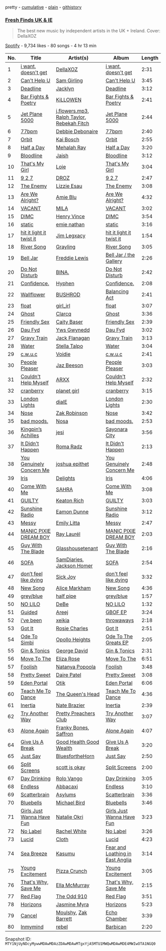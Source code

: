 pretty - [cumulative](/playlists/cumulative/37i9dQZF1DX7AqyNZFu97s.md) - [plain](/playlists/plain/37i9dQZF1DX7AqyNZFu97s) - [githistory](https://github.githistory.xyz/mackorone/spotify-playlist-archive/blob/main/playlists/plain/37i9dQZF1DX7AqyNZFu97s)

### [Fresh Finds UK & IE](https://open.spotify.com/playlist/37i9dQZF1DX7AqyNZFu97s)

> The best new music by independent artists in the UK + Ireland\. Cover: DellaXOZ

[Spotify](https://open.spotify.com/user/spotify) - 9,734 likes - 80 songs - 4 hr 13 min

| No. | Title | Artist(s) | Album | Length |
|---|---|---|---|---|
| 1 | [i want, doesn't get](https://open.spotify.com/track/04W4goRWBFhucHH5XmHMvt) | [DellaXOZ](https://open.spotify.com/artist/5WmkhaLngDDw9tLfZ0Z28e) | [i want, doesn't get](https://open.spotify.com/album/3uN3Syyka3yAaYdfzDPhoi) | 2:31 |
| 2 | [Can't Help U](https://open.spotify.com/track/3LvN1PIpS2BUEVSBvXxQHp) | [Sam Girling](https://open.spotify.com/artist/3zQO5XxE5WRRWqk58vt0dS) | [Can't Help U](https://open.spotify.com/album/6AGOWIKeILE1B7qEDM3yVz) | 3:45 |
| 3 | [Deadline](https://open.spotify.com/track/71ky529sDZjRnGFQNbG2Bx) | [Jacklyn](https://open.spotify.com/artist/4GnL3vqSsGCPpYtrHWWnjv) | [Deadline](https://open.spotify.com/album/2GXy6fA1LluprCqFFiH63k) | 3:12 |
| 4 | [Bar Fights & Poetry](https://open.spotify.com/track/6M365LX1tWcl8FRx7pw7om) | [KiLLOWEN](https://open.spotify.com/artist/1DjYfGxpROAacO07tajyAO) | [Bar Fights & Poetry](https://open.spotify.com/album/6DjTbtIfR1g9vwumNtjyuj) | 2:41 |
| 5 | [Jet Plane 5000](https://open.spotify.com/track/0YOVGM1hQKI3ulmWFxBYSO) | [j.flowers.mp3](https://open.spotify.com/artist/4jwygfSZd43Dd8vemguwH3), [Ralph Taylor](https://open.spotify.com/artist/7lyYVCbqJocjkyoYwWYgwK), [Rebekah Fitch](https://open.spotify.com/artist/3okhrC6DbZJOUhPTiUkwM6) | [Jet Plane 5000](https://open.spotify.com/album/3noTnaZZqXuflfPKDokgfJ) | 2:44 |
| 6 | [77bpm](https://open.spotify.com/track/2kUO8aZdDRU2WWS7vy04o2) | [Debbie Debonaire](https://open.spotify.com/artist/5GjlbUc4GXwle6SF0WrHg6) | [77bpm](https://open.spotify.com/album/0mtRrIZJcV0y8G9YAPM4fi) | 2:40 |
| 7 | [Orbit](https://open.spotify.com/track/3MQlsQMg1fRDvlEOUKlEAo) | [Kai Bosch](https://open.spotify.com/artist/6NvsbUgzHkjZK3ZUEWui41) | [Orbit](https://open.spotify.com/album/0evztuatDIrmS4mQSUCJ6V) | 2:55 |
| 8 | [Half a Day](https://open.spotify.com/track/5hRqaowIbhNlTGtmwLFAAP) | [Mehalah Ray](https://open.spotify.com/artist/2FyrB3pGnBmM38dqsu4qXK) | [Half a Day](https://open.spotify.com/album/3bAY59p2TnhVWrVSc32oZv) | 3:20 |
| 9 | [Bloodline](https://open.spotify.com/track/0Os4EP2gnCtMA9AYiAmSyZ) | [Jaish](https://open.spotify.com/artist/4gA27N5UFxsfcwEoZISYry) | [Bloodline](https://open.spotify.com/album/4jeyvMABoKv55qkpczN80F) | 3:12 |
| 10 | [That's My Girl](https://open.spotify.com/track/5mIcfBmdGpLec0g5AS6RTb) | [Loie](https://open.spotify.com/artist/1IcA6oyWXac8laFWul0ZaJ) | [That's My Girl](https://open.spotify.com/album/3yTw9o8gB8XKALrQUmFX8f) | 3:04 |
| 11 | [9 2 7](https://open.spotify.com/track/3hptcu5DYAym7o3dsNOS0p) | [DROZ](https://open.spotify.com/artist/3hg8GIwLfQ60sx8lAunT3S) | [9 2 7](https://open.spotify.com/album/5fauzdFRDRfRH8kH104VPm) | 2:47 |
| 12 | [The Enemy](https://open.spotify.com/track/051Rl8dDuMUY4JNtkBdX7n) | [Lizzie Esau](https://open.spotify.com/artist/3E2PKHxfpNa2R6N3RIpa8S) | [The Enemy](https://open.spotify.com/album/11ZyrIRcdhp4j1IjaozNDR) | 3:08 |
| 13 | [Are We Alright?](https://open.spotify.com/track/4JS13SYT9abwOfGxoGamaS) | [Amie Blu](https://open.spotify.com/artist/3WWvqxymB3Nypxej8XcQKC) | [Are We Alright?](https://open.spotify.com/album/11RRR8O69UmYThMe7INeDL) | 4:32 |
| 14 | [VACANT](https://open.spotify.com/track/1pahhMyckMMyUeCOiER7KF) | [MILA](https://open.spotify.com/artist/6SB7H3mGVDv9R8HGwVHKjb) | [VACANT](https://open.spotify.com/album/5EMX5yW7DjCE7qpAXQf0wq) | 3:02 |
| 15 | [DIMC](https://open.spotify.com/track/60IWKVtyxaW8R0UojeCOke) | [Henry Vince](https://open.spotify.com/artist/1YUBnlwBiby4gKoGKoPxFb) | [DIMC](https://open.spotify.com/album/0UKZYFbGJLyfGnattCudEA) | 3:54 |
| 16 | [static](https://open.spotify.com/track/7BHLgDr8Hw0sEEvxmv4YZW) | [emie nathan](https://open.spotify.com/artist/6vFlOaLfKZPqqJuJ3YWhAB) | [static](https://open.spotify.com/album/1tAlWTLUen8bKlpvExJMql) | 3:16 |
| 17 | [hit it light it twist it](https://open.spotify.com/track/4MYkI9KHjQmWN0SmSbO1QG) | [Jim Legxacy](https://open.spotify.com/artist/7IrBqZo6diq3hV3GpUhrs2) | [hit it light it twist it](https://open.spotify.com/album/26wYoLV3Yvt0yzOeTRKvKI) | 1:54 |
| 18 | [River Song](https://open.spotify.com/track/3hOX1sq5nYcZgr3Cqpwm7k) | [Grayling](https://open.spotify.com/artist/4FsofiqfJyB7NgqyGfUgGS) | [River Song](https://open.spotify.com/album/3oQaSrHZcoee8nAHICJDbA) | 3:05 |
| 19 | [Bell Jar](https://open.spotify.com/track/3jE1Nj3eugz8gzGtUMpVji) | [Freddie Lewis](https://open.spotify.com/artist/2Y08LH0PaXKiJNNuQQ827y) | [Bell Jar / the Gallery](https://open.spotify.com/album/6t3MykZRBkk3JJD6E9gPb1) | 2:26 |
| 20 | [Do Not Disturb](https://open.spotify.com/track/0lFMVUMnDguO9sVRQt04sP) | [BINA.](https://open.spotify.com/artist/2cOj9uwYqm3PHx1i5n7BkC) | [Do Not Disturb](https://open.spotify.com/album/5mAQjhv51LnG3hhKezjjn1) | 2:42 |
| 21 | [Confidence.](https://open.spotify.com/track/2i6VaacrVkJR4hU0oSbXHc) | [Hyphen](https://open.spotify.com/artist/2Ktr0i8RmKTMlBFuqhMkAi) | [Confidence.](https://open.spotify.com/album/4l43QuR8UEWA667CQqzMX1) | 2:08 |
| 22 | [Wallflower](https://open.spotify.com/track/5nkxIF5VldwP0kCCuVSkjv) | [BUSHROD](https://open.spotify.com/artist/7gban0JAsN3TX4BLGqmYOy) | [Balancing Act](https://open.spotify.com/album/22aIoqnXbqisuB1Bdr4KzD) | 2:41 |
| 23 | [float](https://open.spotify.com/track/0JI3pxnreOq79EK1TlCVfp) | [girl\_irl](https://open.spotify.com/artist/0JVxdYzBWXOjkjt2e5r76D) | [float](https://open.spotify.com/album/3SI0OQOSJBTG3TrUiyzLkA) | 3:07 |
| 24 | [Ghost](https://open.spotify.com/track/52tWAp11AoOYNkIy5D4WRX) | [Clarcq](https://open.spotify.com/artist/1rNXEojTDioDqwEHps11f4) | [Ghost](https://open.spotify.com/album/0KIPlOh1X7u5aUhPvuLooS) | 3:36 |
| 25 | [Friendly Sex](https://open.spotify.com/track/0UIaM3C7aw2ao6ZDatzEir) | [Caity Baser](https://open.spotify.com/artist/7dJCdUO0l0K2WXzrzjYpmC) | [Friendly Sex](https://open.spotify.com/album/3KgVXRJUmbAS28XfHrJOs2) | 2:39 |
| 26 | [Dau Fyd](https://open.spotify.com/track/56iNeWBIKXEZZjuRpKBUQO) | [Yws Gwynedd](https://open.spotify.com/artist/14UpMsA1ZvDMZmFknlTOdO) | [Dau Fyd](https://open.spotify.com/album/1rOVUie4TiFTwTBS6Jljis) | 3:02 |
| 27 | [Gravy Train](https://open.spotify.com/track/5x1I9QhoXG7hT5UNhSj4vm) | [Jack Flanagan](https://open.spotify.com/artist/69X5J3BbZT8hbrf2LDRNV2) | [Gravy Train](https://open.spotify.com/album/4RRZckTP69JcDfCyVc1fCp) | 3:13 |
| 28 | [Water](https://open.spotify.com/track/5VvfM6AlbSVNQuyYTnWO90) | [Stella Talpo](https://open.spotify.com/artist/50CephN65HHaMX5mhL8DYr) | [Water](https://open.spotify.com/album/7sZHYBsCsKQY3nxqgBCgRx) | 3:04 |
| 29 | [c.w.u.c](https://open.spotify.com/track/1zZo5HS1jPKm0yWcrL7gxy) | [Voidie](https://open.spotify.com/artist/2VAMqPJ0y15P6bK36DHLzN) | [c.w.u.c](https://open.spotify.com/album/2NVCPX7H2w1hsbldQttW1C) | 2:41 |
| 30 | [People Pleaser](https://open.spotify.com/track/6YJtTxwPCLbjwVotBcIMR9) | [Jaz Beeson](https://open.spotify.com/artist/4eo3kTmnSGvclJYBrKqVob) | [People Pleaser](https://open.spotify.com/album/0qCbPpiLRWufUGTmGAQgxd) | 3:03 |
| 31 | [Couldn't Help Myself](https://open.spotify.com/track/77zvSNmIShZWtLllpF1hI0) | [ARXX](https://open.spotify.com/artist/1pQ8qfxpuRJKEUFPGrf6Uc) | [Couldn't Help Myself](https://open.spotify.com/album/0GaNbEb7S6JUqeYl0VKcU4) | 2:32 |
| 32 | [cranberry](https://open.spotify.com/track/1yf8X79lrmT37fm90IC0rj) | [planet girl](https://open.spotify.com/artist/40DgzqFfLrkIx2mas3Bpfv) | [cranberry](https://open.spotify.com/album/6VKKuzD4ztiIf5czRTdvgC) | 3:15 |
| 33 | [London Lights](https://open.spotify.com/track/65jktVYsXf2fBDt5qPZJWe) | [dialE](https://open.spotify.com/artist/2MRAnlUDLuUImm4UEZ9nHB) | [London Lights](https://open.spotify.com/album/60ztpziB7pGurK5B231GOo) | 2:30 |
| 34 | [Nose](https://open.spotify.com/track/7IPSlIS6wgzGvgUS6hYgww) | [Zak Robinson](https://open.spotify.com/artist/26LvRLNbfRx5kP4yhnj7S0) | [Nose](https://open.spotify.com/album/3d8ufenzhpfFgAYo6QA8Qo) | 3:42 |
| 35 | [bad moods.](https://open.spotify.com/track/6rKlYvOKTtProzMe9Ke2Tl) | [Nosa](https://open.spotify.com/artist/1kzEYCZOAVa2h07NEcCezO) | [bad moods.](https://open.spotify.com/album/05XcqXQvB63BdoYNaIe8IO) | 2:53 |
| 36 | [Kingpin’s Achilles](https://open.spotify.com/track/6AAdJaI4hINLMIP2G40mhJ) | [jesi](https://open.spotify.com/artist/0yxqFoPntD6G4CStjyjMww) | [Sayonara City](https://open.spotify.com/album/7yYTN3lp9LrJ6uQFUNQGZz) | 3:56 |
| 37 | [It Didn't Happen](https://open.spotify.com/track/7doY10XJezvbzszThXnScf) | [Roma Radz](https://open.spotify.com/artist/0jMSOegqRuQmeHo2EAZtud) | [It Didn't Happen](https://open.spotify.com/album/5MA4mOdnXQSQWQkc5RcwpL) | 2:13 |
| 38 | [You Genuinely Concern Me](https://open.spotify.com/track/0Rly9Je4hee453S0SQ7np2) | [joshua epithet](https://open.spotify.com/artist/1uEUnojYYgIo87OiurJiNP) | [You Genuinely Concern Me](https://open.spotify.com/album/7CB2yHS19OROEo1vyAyci8) | 2:48 |
| 39 | [Iris](https://open.spotify.com/track/2UUJi7gtlWeI72o6VHJrbd) | [Delights](https://open.spotify.com/artist/5QWPjk0d98lRw8sdVkYN0S) | [Iris](https://open.spotify.com/album/5MBcOOm1zGSxZK0ttjx2Bu) | 4:06 |
| 40 | [Come With Me](https://open.spotify.com/track/3RGhvIA1cm7RTnNN8Dz0If) | [SAHRA](https://open.spotify.com/artist/0afdCvcgScPqyciaOKoAR6) | [Come With Me](https://open.spotify.com/album/40VvzUm2ILiAwaXEiNMD6E) | 3:08 |
| 41 | [GUILTY](https://open.spotify.com/track/69uw9OQPqFkzENOVJZIpcq) | [Keaton Rich](https://open.spotify.com/artist/1PfvcA1HoCGADMRzD2VQ6s) | [GUILTY](https://open.spotify.com/album/6HlddHRiHy8xLIol1UrH9m) | 3:03 |
| 42 | [Sunshine Radio](https://open.spotify.com/track/78PMR1DuULDvztjbHjcgFF) | [Eamon Dunne](https://open.spotify.com/artist/6q9a3owRWj7R5suDEtF42k) | [Sunshine Radio](https://open.spotify.com/album/5lWFKb8iWS8WuXgfCVmLLi) | 3:12 |
| 43 | [Messy](https://open.spotify.com/track/1UHn6f9QLU80mUJcni0PBG) | [Emily Litta](https://open.spotify.com/artist/45xWZLrADMtB4FYuYcDykK) | [Messy](https://open.spotify.com/album/6k88B6FYlo3FPidQIiG7hR) | 2:47 |
| 44 | [MANIC PIXIE DREAM BOY](https://open.spotify.com/track/3T99pTSG50ydk5NWrWb8t4) | [Ray Laurél](https://open.spotify.com/artist/7gW3GsnBSoT6q9YQUstlzA) | [MANIC PIXIE DREAM BOY](https://open.spotify.com/album/12RQXbb8aSYoEXkEHEfoVf) | 2:03 |
| 45 | [Guy With The Blade](https://open.spotify.com/track/1ZfzY6YLEysKAH1dX7GaRs) | [Glasshousetenant](https://open.spotify.com/artist/1aIx73pyOucMvvIfja8nM2) | [Guy With The Blade](https://open.spotify.com/album/0yVA6JqdmkRyShxkd09rfe) | 2:16 |
| 46 | [SOFA](https://open.spotify.com/track/2FhswqpB97CDVIaHHfNUhW) | [5amDiaries](https://open.spotify.com/artist/0jzizURp4Zz01l8OmSeZ2g), [Jackson Homer](https://open.spotify.com/artist/0W9bMhPWFmnO2u2ejaVDlC) | [SOFA](https://open.spotify.com/album/6bF5YytXk81TGAomwlxS4u) | 2:54 |
| 47 | [don’t feel like dying](https://open.spotify.com/track/4dupZkVZNOtrF3myHIk6hL) | [Sick Joy](https://open.spotify.com/artist/2KmAhNcPz1C3oz0rS4iMlx) | [don't feel like dying](https://open.spotify.com/album/3wbMdWURUj3NziEJWcWEme) | 3:32 |
| 48 | [New Song](https://open.spotify.com/track/6Q2GRktbOgmybP2059YCON) | [Alice Markham](https://open.spotify.com/artist/0viOQf13dGxRShlPyas36o) | [New Song](https://open.spotify.com/album/1A7PuF5JRWQ7gQwOScTeMY) | 4:36 |
| 49 | [grey/blue](https://open.spotify.com/track/0yY0kxnoWN8eBnaXfDnhY7) | [half pipe](https://open.spotify.com/artist/6Keq2jwJYu2E6TZaWOWm1X) | [grey/blue](https://open.spotify.com/album/1W68lgpDy3Wb5RfTNXdrkk) | 1:57 |
| 50 | [NO LILO](https://open.spotify.com/track/5rS15gmI5J0BLXJdgz2wWl) | [DeBe](https://open.spotify.com/artist/6J201lq97N7KuVw9xhdFpg) | [NO LILO](https://open.spotify.com/album/2fru8fJvZl4Jnh8HbqiOdR) | 1:32 |
| 51 | [Guided](https://open.spotify.com/track/0rjflWuHEVV5W7ZZdDNhrW) | [Areej](https://open.spotify.com/artist/08Dn6q1Vgbc3Vg16tRx2Ef) | [GBOF EP](https://open.spotify.com/album/1Ypxz2UMMhqVbrM48yNCQP) | 3:24 |
| 52 | [i’ve been](https://open.spotify.com/track/1TXfXqlJQ6YXqXku8Uv3O4) | [xeikia](https://open.spotify.com/artist/0xVkriOBIF4Z5Ov3oK8tVv) | [throwaways](https://open.spotify.com/album/4b2lAg2VvRgp0n274pRADD) | 2:18 |
| 53 | [Got It](https://open.spotify.com/track/0OjI5D1P5q8S9W3kX89I6u) | [Rosie Charles](https://open.spotify.com/artist/5AEn8f24zdnUlXDKkCQrAd) | [Got It](https://open.spotify.com/album/1bnjF4qi4E3Ubbylph8aIE) | 2:51 |
| 54 | [Ode To Simbi](https://open.spotify.com/track/40W2xcR4CuH3mVxg4lFw6i) | [Opollo Heights](https://open.spotify.com/artist/2paOyqpgh4P7SaQdy5l1NO) | [Ode To The Greats EP](https://open.spotify.com/album/5PumqhRRekJNw3gwgnAGWK) | 2:05 |
| 55 | [Gin & Tonics](https://open.spotify.com/track/2yyDkQwTDkrf9B6t53dgb6) | [George David](https://open.spotify.com/artist/1NXtGiEomSRw1p2sxpIzft) | [Gin & Tonics](https://open.spotify.com/album/4mwPWJ52L7ZZ06QNoQxrza) | 2:31 |
| 56 | [Move To The](https://open.spotify.com/track/5OrMkiv57J2WIH4QTWuaKJ) | [Eliza Rose](https://open.spotify.com/artist/4XC335ouK6pXyq4QiIb8bP) | [Move To The](https://open.spotify.com/album/3tsLIMNmEgp7PjrEu4YhPO) | 6:51 |
| 57 | [Foolish](https://open.spotify.com/track/3FmHd3XrPO1zIkPq5QvPj5) | [Natanya Popoola](https://open.spotify.com/artist/4QlEFh3gBGqmboPVc7AwUp) | [Foolish](https://open.spotify.com/album/2HRhfhmcfGOTefEgQgXTdH) | 3:48 |
| 58 | [Pretty Sweet](https://open.spotify.com/track/3h5yDs25UKixPRWmxhkmYL) | [Daire Patel](https://open.spotify.com/artist/0qEjllyc5VRbiwOINKPR0G) | [Pretty Sweet](https://open.spotify.com/album/3Bx1eTPQ2CjkD1FGH5hnnj) | 3:08 |
| 59 | [Eden Portal](https://open.spotify.com/track/0ihmZ14TyzjrjO390cP1Oo) | [Otik](https://open.spotify.com/artist/6yvENIf7GmNwYnspB8UCpB) | [Eden Portal](https://open.spotify.com/album/5MSQc9lUHv65o5sF6HTtA2) | 6:06 |
| 60 | [Teach Me To Dance](https://open.spotify.com/track/1g0wKQRTXdBKphVM1MIden) | [The Queen's Head](https://open.spotify.com/artist/4kkutI9jGGtMUArt29CFYZ) | [Teach Me To Dance](https://open.spotify.com/album/6EoNKT8T80IyqffBuS7svj) | 4:36 |
| 61 | [Inertia](https://open.spotify.com/track/4fpXixNHqqgo9prhyOtNwu) | [Nate Brazier](https://open.spotify.com/artist/4cavlP5GhgtNXiWSS3wIO7) | [Inertia](https://open.spotify.com/album/6vi4dtOsBQchnw1IsaQoa1) | 2:39 |
| 62 | [Try Another Way](https://open.spotify.com/track/4btTr8TeOFK5q7li2U0uhn) | [Pretty Preachers Club](https://open.spotify.com/artist/7lBYoNUYskXYEi568BJ0Is) | [Try Another Way](https://open.spotify.com/album/6Wqx064Ypi9L6hohzeXx43) | 3:07 |
| 63 | [Alone Again](https://open.spotify.com/track/7itlSXJ0hJCaUiVrftOjQT) | [Franky Bones](https://open.spotify.com/artist/3MIe1raSr122f1BKuFsBZo), [Saffron](https://open.spotify.com/artist/6LyCVkX66F8DdgZBkwxYEl) | [Alone Again](https://open.spotify.com/album/5YkfrM1hr4oBhBP7CTXjGb) | 4:07 |
| 64 | [Give Us A Break](https://open.spotify.com/track/7JCc5PMejSAvUgeOAJ9893) | [Good Health Good Wealth](https://open.spotify.com/artist/6oaEXmqVM7eQnzva7kHudo) | [Give Us A Break](https://open.spotify.com/album/6wrUfrVQuQcNh02vsK3usG) | 3:20 |
| 65 | [Just Say](https://open.spotify.com/track/3aUgWi5I9SV2uIorxDmwu7) | [BluesfortheHorn](https://open.spotify.com/artist/1xaHwyu9Z3DprM0hxV4l3M) | [Just Say](https://open.spotify.com/album/6tloqwvSCX3k6m7F45eUxs) | 2:50 |
| 66 | [Split Screens](https://open.spotify.com/track/3Z3UZSLGpkhh6ITZMo012l) | [scott is okay](https://open.spotify.com/artist/74sQB0xBWG3zl72UcRjIKK) | [Split Screens](https://open.spotify.com/album/7vkDjmftcRCHYygDYYoy1T) | 2:00 |
| 67 | [Day Drinking](https://open.spotify.com/track/0hFKJL27FvnYAsrW8suBh4) | [Rolo Vango](https://open.spotify.com/artist/0JpFl6ZzH9oZCh9RYKccx5) | [Day Drinking](https://open.spotify.com/album/42PIBbUCSfugL50Kyx3wZ5) | 3:05 |
| 68 | [Endless](https://open.spotify.com/track/287zVPLJpJ5rnSU0XuT0xO) | [Abbacaxi](https://open.spotify.com/artist/2j4RXegTrvI3hzAdlhoIEb) | [Endless](https://open.spotify.com/album/5whT3fn8n6kIS7GNCeoyei) | 3:10 |
| 69 | [Scatterbrain](https://open.spotify.com/track/4kmrEuWDrTEwxhtpH6Sxat) | [Asylums](https://open.spotify.com/artist/4Ebenjmiwt0ihGymF9O8qe) | [Scatterbrain](https://open.spotify.com/album/6HUUF2UNI1zaencpINIZPU) | 3:36 |
| 70 | [Bluebells](https://open.spotify.com/track/7c3e1L48tzrWQ7RDkPpmp7) | [Michael Bird](https://open.spotify.com/artist/7hSubJlLrD9XW6HB6heNKL) | [Bluebells](https://open.spotify.com/album/5OlOQV4naiFtUwYLd6Ewzg) | 3:46 |
| 71 | [Girls Just Wanna Have Fun](https://open.spotify.com/track/1c2mNRegEJcJOXGhOphvfC) | [Natalie Okri](https://open.spotify.com/artist/003ZYdCrDxEZWWeaqhCP3j) | [Girls Just Wanna Have Fun](https://open.spotify.com/album/00suehDc0pxqdMJsmOBZiF) | 3:23 |
| 72 | [No Label](https://open.spotify.com/track/4tdOmQv5d6OxgiqO4oQQtO) | [Rachel White](https://open.spotify.com/artist/3O9y3rdDNmNMClt8uczuey) | [No Label](https://open.spotify.com/album/2km4IQdS2TpkOzN3AK2GeV) | 3:26 |
| 73 | [Lucid](https://open.spotify.com/track/45YkWTC05xZw4CDs4FSnZc) | [Cloth](https://open.spotify.com/artist/3ZKUFIrYS6aAgIxu5AfTX5) | [Lucid](https://open.spotify.com/album/5Wg8h1z9s4l6Quh1UzWaY0) | 4:23 |
| 74 | [Sea Breeze](https://open.spotify.com/track/1zsuvCEHvVjOapMBSR5y4G) | [Kasumu](https://open.spotify.com/artist/3jJEkavDn6w6VyK8mSW8tw) | [Fear and Loathing in East Anglia](https://open.spotify.com/album/67rBW3LVqE8Q6RUyiM2h1f) | 3:14 |
| 75 | [Young Excitement](https://open.spotify.com/track/7j1Nb5NnkHQ2VpdJ0er2rU) | [Pizza Crunch](https://open.spotify.com/artist/4ctTCa8YPvU3On6tzpHGHR) | [Young Excitement](https://open.spotify.com/album/1AAxFWgwLdM3RC9HoRVGvx) | 3:05 |
| 76 | [That's Why, Save Me](https://open.spotify.com/track/0IUugunYSIbxbnDrqIj7P0) | [Ella McMurray](https://open.spotify.com/artist/7KB4ARlXXhbOJN9BsLtaC0) | [That's Why, Save Me](https://open.spotify.com/album/2HZWUVNoLzIHJRGj1Hm4PD) | 2:15 |
| 77 | [Red Flag](https://open.spotify.com/track/0SCmpcUDoj5LfhH0vuEJnx) | [The Odd 910](https://open.spotify.com/artist/6fU3JlyHRl3evN0aECdVV7) | [Red Flag](https://open.spotify.com/album/1Wp8lPzLKW3VREHtwVUlyq) | 3:51 |
| 78 | [Horizons](https://open.spotify.com/track/2n3Tqq4qL2HlcXWwXQhQ4e) | [Jasmine Myra](https://open.spotify.com/artist/3OOAxdMJCLi7iAurDghYyK) | [Horizons](https://open.spotify.com/album/1dVxWDxXOaiGH4x6xjad6O) | 5:23 |
| 79 | [Cancel](https://open.spotify.com/track/2wmdZeBUDSGiOkGmVihsk4) | [Moulshy](https://open.spotify.com/artist/2qdsB3D5IASD7C2cvyEhoe), [Zak Barrett](https://open.spotify.com/artist/1m2Gndp0tX6BJsfxMQzjrC) | [Echo Chamber](https://open.spotify.com/album/3hkuG87gEAQs8bWh3C8IUB) | 3:39 |
| 80 | [Inmymind](https://open.spotify.com/track/3OPGQFWEj8psJRQjWwocsX) | [rebel](https://open.spotify.com/artist/3XSsYrlyLvgQWSZeQgtSCh) | [Barbican](https://open.spotify.com/album/09Te6XQgoztrYak61VJTLh) | 2:20 |

Snapshot ID: `MTY1NjUyNDcyMywwMDAwMDAzZDAwMDAwMTgxYjA5MTU1MWQwMDAwMDE4MWIwOTA1NGQ0`

